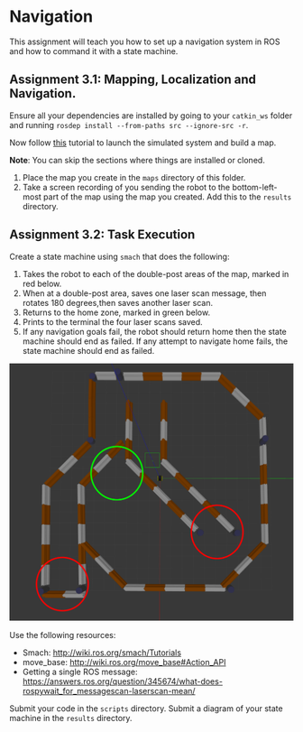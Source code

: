 # Navigation
This assignment will teach you how to set up a navigation system in ROS and how to command it with a state machine.

## Assignment 3.1: Mapping, Localization and Navigation.
Ensure all your dependencies are installed by going to your `catkin_ws` folder and running `rosdep install --from-paths src --ignore-src -r`.

Now follow [this](https://www.clearpathrobotics.com/assets/guides/melodic/ros/ROS%20Navigation%20Basics.html) tutorial to launch the simulated system and build a map.

**Note**: You can skip the sections where things are installed or cloned.

1. Place the map you create in the `maps` directory of this folder.
2. Take a screen recording of you sending the robot to the bottom-left-most part of the map using the map you created. Add this to the `results` directory.

## Assignment 3.2: Task Execution
Create a state machine using `smach` that does the following:
1. Takes the robot to each of the double-post areas of the map, marked in red below.
2. When at a double-post area, saves one laser scan message, then rotates 180 degrees,then saves another laser scan.
3. Returns to the home zone, marked in green below.
4. Prints to the terminal the four laser scans saved.
5. If any navigation goals fail, the robot should return home then the state machine should end as failed. If any attempt to navigate home fails, the state machine should end as failed.

![The double-post areas of the map](double-post.png)

Use the following resources:
- Smach: http://wiki.ros.org/smach/Tutorials
- move_base: http://wiki.ros.org/move_base#Action_API
- Getting a single ROS message: https://answers.ros.org/question/345674/what-does-rospywait_for_messagescan-laserscan-mean/

Submit your code in the `scripts` directory.
Submit a diagram of your state machine in the `results` directory.